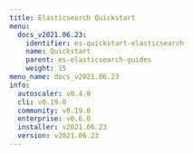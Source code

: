```yaml
---
title: Elasticsearch Quickstart
menu:
  docs_v2021.06.23:
    identifier: es-quickstart-elasticsearch
    name: Quickstart
    parent: es-elasticsearch-guides
    weight: 15
menu_name: docs_v2021.06.23
info:
  autoscaler: v0.4.0
  cli: v0.19.0
  community: v0.19.0
  enterprise: v0.6.0
  installer: v2021.06.23
  version: v2021.06.23
---
```


